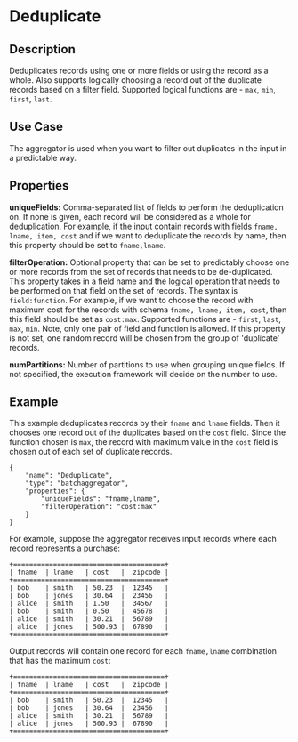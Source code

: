 # Deduplicate


Description
-----------
Deduplicates records using one or more fields or using the record as a whole. Also supports logically
choosing a record out of the duplicate records based on a filter field. Supported logical functions are - `max`, `min`,
`first`, `last`.

Use Case
--------
The aggregator is used when you want to filter out duplicates in the input in a predictable way.

Properties
----------
**uniqueFields:** Comma-separated list of fields to perform the deduplication on. If none is given, each record will be
considered as a whole for deduplication. For example, if the input contain records with fields `fname, lname, item, cost`
and if we want to deduplicate the records by name, then this property should be set to
`fname,lname`.

**filterOperation:** Optional property that can be set to predictably choose one or more records from the set of records
that needs to be de-duplicated. This property takes in a field name and the logical operation that needs to be performed
on that field on the set of records. The syntax is `field:function`. For example, if we want to choose the record with
maximum cost for the records with schema `fname, lname, item, cost`, then this field should be set as `cost:max`.
Supported functions are - `first`, `last`, `max`, `min`. Note, only one pair of field and function is allowed.
If this property is not set, one random record will be chosen from the group of 'duplicate' records.

**numPartitions:** Number of partitions to use when grouping unique fields. If not specified, the execution
framework will decide on the number to use.

Example
-------
This example deduplicates records by their ``fname`` and ``lname`` fields. Then it chooses one record out of the
duplicates based on the ``cost`` field. Since the function chosen is ``max``, the record with maximum value in the
``cost`` field is chosen out of each set of duplicate records.

    {
        "name": "Deduplicate",
        "type": "batchaggregator",
        "properties": {
            "uniqueFields": "fname,lname",
            "filterOperation": "cost:max"
        }
    }


For example, suppose the aggregator receives input records where each record represents a purchase:

    +======================================+
    | fname  | lname   | cost   |  zipcode |
    +======================================+
    | bob    | smith   | 50.23  |  12345   |
    | bob    | jones   | 30.64  |  23456   |
    | alice  | smith   | 1.50   |  34567   |
    | bob    | smith   | 0.50   |  45678   |
    | alice  | smith   | 30.21  |  56789   |
    | alice  | jones   | 500.93 |  67890   |
    +======================================+

Output records will contain one record for each `fname,lname` combination that has the maximum `cost`:

    +======================================+
    | fname  | lname   | cost   |  zipcode |
    +======================================+
    | bob    | smith   | 50.23  |  12345   |
    | bob    | jones   | 30.64  |  23456   |
    | alice  | smith   | 30.21  |  56789   |
    | alice  | jones   | 500.93 |  67890   |
    +======================================+
